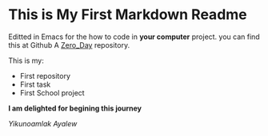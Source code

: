 # This is My First Markdown Readme

Editted in Emacs for the how to code in **your computer** project.
you can find this at Github A [Zero_Day](https://github.com/yikunoamlak/zero_day"Zero_Day") repository.

This is my:

* First repository
* First task
* First School project

**I am delighted for begining this journey**

_Yikunoamlak Ayalew_